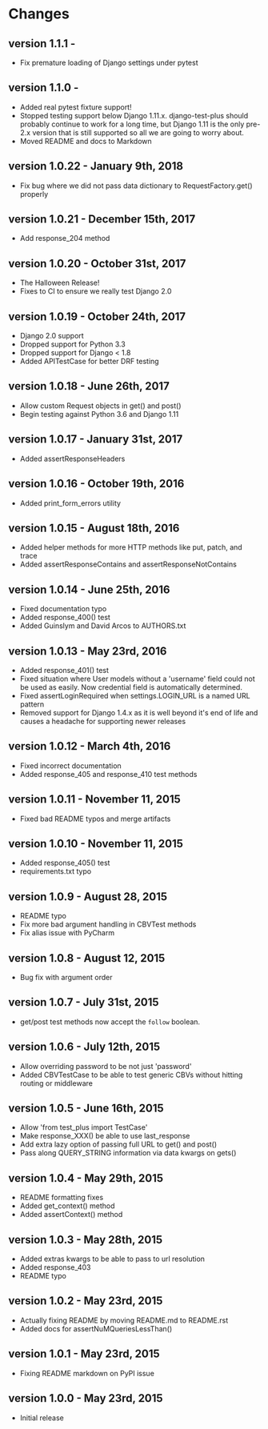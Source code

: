 # Changes

## version 1.1.1 - 

  - Fix premature loading of Django settings under pytest
   
## version 1.1.0 - 

  - Added real pytest fixture support! 
  - Stopped testing support below Django 1.11.x. django-test-plus should probably continue to work for a long time, but Django 1.11 is the only pre-2.x version that is still supported so all we are going to worry about.
  - Moved README and docs to Markdown
   
  ## version 1.0.22 - January 9th, 2018

  - Fix bug where we did not pass data dictionary to RequestFactory.get() properly
  
## version 1.0.21 - December 15th, 2017

  - Add response_204 method

## version 1.0.20 - October 31st, 2017

  - The Halloween Release!
  - Fixes to CI to ensure we really test Django 2.0

## version 1.0.19 - October 24th, 2017

  - Django 2.0 support
  - Dropped support for Python 3.3
  - Dropped support for Django < 1.8
  - Added APITestCase for better DRF testing

## version 1.0.18 - June 26th, 2017

  - Allow custom Request objects in get() and post()
  - Begin testing against Python 3.6 and Django 1.11

## version 1.0.17 - January 31st, 2017

  - Added assertResponseHeaders

## version 1.0.16 - October 19th, 2016

  - Added print_form_errors utility

## version 1.0.15 - August 18th, 2016

  - Added helper methods for more HTTP methods like put, patch, and trace
  - Added assertResponseContains and assertResponseNotContains

## version 1.0.14 - June 25th, 2016

  - Fixed documentation typo
  - Added response_400() test
  - Added Guinslym and David Arcos to AUTHORS.txt

## version 1.0.13 - May 23rd, 2016

  - Added response_401() test
  - Fixed situation where User models without a 'username' field could not be
    used as easily.  Now credential field is automatically determined.
  - Fixed assertLoginRequired when settings.LOGIN_URL is a named URL pattern
  - Removed support for Django 1.4.x as it is well beyond it's end of life and causes a headache for supporting newer releases

## version 1.0.12 - March 4th, 2016

  - Fixed incorrect documentation
  - Added response_405 and response_410 test methods

## version 1.0.11 - November 11, 2015

  - Fixed bad README typos and merge artifacts

## version 1.0.10 - November 11, 2015

  - Added response_405() test
  - requirements.txt typo

## version 1.0.9 - August 28, 2015

  - README typo
  - Fix more bad argument handling in CBVTest methods
  - Fix alias issue with PyCharm

## version 1.0.8 - August 12, 2015

  - Bug fix with argument order

## version 1.0.7 - July 31st, 2015

  - get/post test methods now accept the `follow` boolean.

## version 1.0.6 - July 12th, 2015

  - Allow overriding password to be not just 'password'
  - Added CBVTestCase to be able to test generic CBVs without hitting routing or middleware

## version 1.0.5 - June 16th, 2015

  - Allow 'from test_plus import TestCase'
  - Make response_XXX() be able to use last_response
  - Add extra lazy option of passing full URL to get() and post()
  - Pass along QUERY_STRING information via data kwargs on gets()

## version 1.0.4 - May 29th, 2015

  - README formatting fixes
  - Added get_context() method
  - Added assertContext() method

## version 1.0.3 - May 28th, 2015

  - Added extras kwargs to be able to pass to url resolution
  - Added response_403
  - README typo

## version 1.0.2 - May 23rd, 2015

  - Actually fixing README by moving README.md to README.rst
  - Added docs for assertNuMQueriesLessThan()

## version 1.0.1 - May 23rd, 2015

  - Fixing README markdown on PyPI issue

## version 1.0.0 - May 23rd, 2015

  - Initial release
